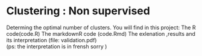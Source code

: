 # Clustering : Non supervised
Determing the optimal number of clusters.
You will find in this project:
The R code(code.R) 
The markdownR code (code.Rmd)
The exlenation ,results and its interpretation (file: validation.pdf)  
(ps: the interpretation is in frensh  sorry )
